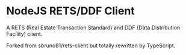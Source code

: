 NodeJS RETS/DDF Client
===========
A RETS (Real Estate Transaction Standard) and DDF (Data Distribution Facility) client.

Forked from sbruno81/rets-client but totally rewritten by TypeScript.
